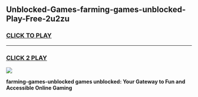 
## Unblocked-Games-farming-games-unblocked-Play-Free-2u2zu
<h3>
<a href="https://premium76.site?title=farming-games-unblocked&ref=09A">CLICK TO PLAY</a></h3>
<hr>

<h3>
<a href="https://premium76.site?title=farming-games-unblocked&ref=09A">CLICK 2 PLAY</a>
  
</h3>

<a href="https://premium76.site?title=farming-games-unblocked&ref=09A"><img src="https://clearcache.store/games.png"></a>


**farming-games-unblocked games unblocked: Your Gateway to Fun and Accessible Online Gaming**
